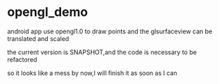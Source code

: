 # opengl_demo
android app use opengl1.0 to draw points and the glsurfaceview can be translated and scaled 

the current version is SNAPSHOT,and the code is necessary to be refactored

so it looks like a mess by now,I will finish it as soon as I can
